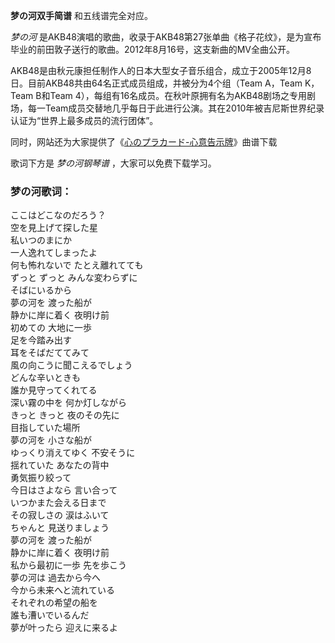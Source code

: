 

**梦の河双手简谱** 和五线谱完全对应。

_梦の河_
是AKB48演唱的歌曲，收录于AKB48第27张单曲《格子花纹》，是为宣布毕业的前田敦子送行的歌曲。2012年8月16号，这支新曲的MV全曲公开。

AKB48是由秋元康担任制作人的日本大型女子音乐组合，成立于2005年12月8日。目前AKB48共由64名正式成员组成，并被分为4个组（Team
A，Team K，Team B和Team
4），每组有16名成员。在秋叶原拥有名为AKB48剧场之专用剧场，每一Team成员交替地几乎每日于此进行公演。其在2010年被吉尼斯世界纪录认证为“世界上最多成员的流行团体”。

同时，网站还为大家提供了《[心のプラカード-心意告示牌](Music-4637-心のプラカード-心意告示牌-AKB48.html "心のプラカード-
心意告示牌")》曲谱下载

歌词下方是 _梦の河钢琴谱_ ，大家可以免费下载学习。

### 梦の河歌词：

ここはどこなのだろう？  
空を見上げて探した星  
私いつのまにか  
一人逸れてしまったよ  
何も怖れないで たとえ離れてても  
ずっと ずっと みんな変わらずに  
そばにいるから  
夢の河を 渡った船が  
静かに岸に着く 夜明け前  
初めての 大地に一歩  
足を今踏み出す  
耳をそばだててみて  
風の向こうに聞こえるでしょう  
どんな辛いときも  
誰か見守ってくれてる  
深い霧の中を 何か灯しながら  
きっと きっと 夜のその先に  
目指していた場所  
夢の河を 小さな船が  
ゆっくり消えてゆく 不安そうに  
揺れていた あなたの背中  
勇気振り絞って  
今日はさよなら 言い合って  
いつかまた会える日まで  
その寂しさの 涙はふいて  
ちゃんと 見送りましょう  
夢の河を 渡った船が  
静かに岸に着く 夜明け前  
私から最初に一歩 先を歩こう  
夢の河は 過去から今へ  
今から未来へと流れている  
それぞれの希望の船を  
誰も漕いでいるんだ  
夢が叶ったら 迎えに来るよ

